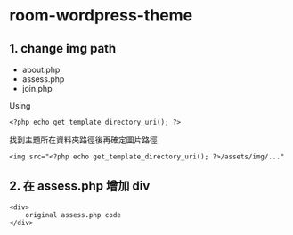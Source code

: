 # room-wordpress-theme

## 1. change img path
- about.php
- assess.php
- join.php

Using
```php=
<?php echo get_template_directory_uri(); ?>
```
找到主題所在資料夾路徑後再確定圖片路徑
```htmlembedded=
<img src="<?php echo get_template_directory_uri(); ?>/assets/img/..."
```

## 2. 在 assess.php 增加 div
```htmlembedded=
<div>
    original assess.php code
</div>
```
